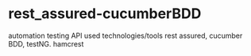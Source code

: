 # rest_assured-cucumberBDD
automation testing API used technologies/tools rest assured, cucumber BDD, testNG. hamcrest
